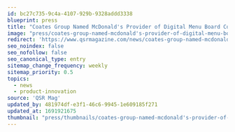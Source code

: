 ```yaml
---
id: bc27c735-9c4a-4107-929b-9328addd3338
blueprint: press
title: "Coates Group Named McDonald's Provider of Digital Menu Board Content Management System"
image: "press/coates-group-named-mcdonald's-provider-of-digital-menu-board-content-management-system.png"
redirect: 'https://www.qsrmagazine.com/news/coates-group-named-mcdonalds-provider-digital-menu-board-content-management-system'
seo_noindex: false
seo_nofollow: false
seo_canonical_type: entry
sitemap_change_frequency: weekly
sitemap_priority: 0.5
topics:
  - news
  - product-innovation
source: 'QSR Mag'
updated_by: 481974df-e3f1-46c6-9945-1e609185f271
updated_at: 1691921675
thumbnail: "press/thumbnails/coates-group-named-mcdonald's-provider-of-digital-menu-board-content-management-system.jpg"
---
```

